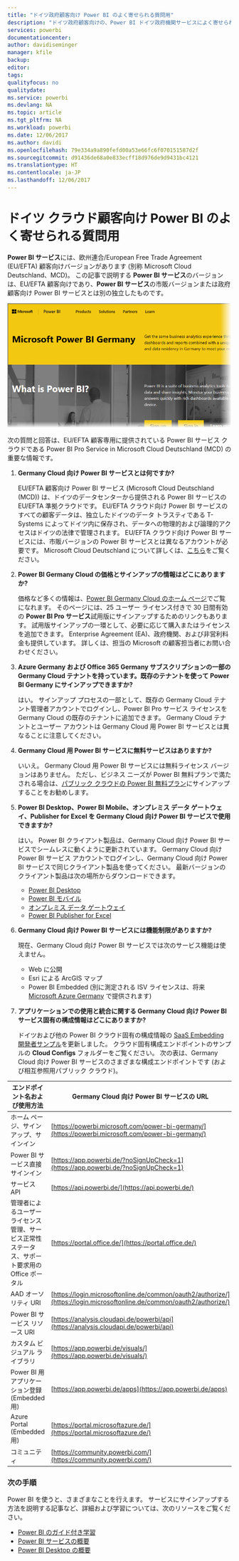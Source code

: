```yaml
---
title: "ドイツ政府顧客向け Power BI のよく寄せられる質問用"
description: "ドイツ政府顧客向けの、Power BI ドイツ政府機関サービスによく寄せられる質問への回答です"
services: powerbi
documentationcenter: 
author: davidiseminger
manager: kfile
backup: 
editor: 
tags: 
qualityfocus: no
qualitydate: 
ms.service: powerbi
ms.devlang: NA
ms.topic: article
ms.tgt_pltfrm: NA
ms.workload: powerbi
ms.date: 12/06/2017
ms.author: davidi
ms.openlocfilehash: 79e334a9a890fefd00a53e66fc6f070151587d2f
ms.sourcegitcommit: d91436de68a0e833ecff18d976de9d9431bc4121
ms.translationtype: HT
ms.contentlocale: ja-JP
ms.lasthandoff: 12/06/2017
---
```

# <a name="frequently-asked-questions-for-power-bi-for-germany-cloud-customers"></a>ドイツ クラウド顧客向け Power BI のよく寄せられる質問用
**Power BI サービス**には、欧州連合/European Free Trade Agreement (EU/EFTA) 顧客向けバージョンがあります (別称 Microsoft Cloud Deutschland、MCD)。 この記事で説明する **Power BI サービス**のバージョンは、EU/EFTA 顧客向けであり、**Power BI サービス**の市販バージョンまたは政府顧客向け Power BI サービスとは別の独立したものです。

![](media/service-govde-faq/govde-faq_01.png)

次の質問と回答は、EU/EFTA 顧客専用に提供されている Power BI サービス クラウドである Power BI Pro Service in Microsoft Cloud Deutschland (MCD) の重要な情報です。

1. **Germany Cloud 向け Power BI サービスとは何ですか?**
   
   EU/EFTA 顧客向け Power BI サービス (Microsoft Cloud Deutschland (MCD)) は、ドイツのデータセンターから提供される Power BI サービスの EU/EFTA 準拠クラウドです。 EU/EFTA クラウド向け Power BI サービスのすべての顧客データは、独立したドイツのデータ トラスティである T-Systems によってドイツ内に保存され、データへの物理的および論理的アクセスはドイツの法律で管理されます。 EU/EFTA クラウド向け Power BI サービスには、市販バージョンの Power BI サービスとは異なるアカウントが必要です。 Microsoft Cloud Deutschland について詳しくは、[こちら](https://www.microsoft.com/trustcenter/cloudservices/nationalcloud)をご覧ください。
2. **Power BI Germany Cloud の価格とサインアップの情報はどこにありますか?**
   
   価格など多くの情報は、[Power BI Germany Cloud のホーム ページ](https://powerbi.microsoft.com/power-bi-germany/)でご覧になれます。 そのページには、25 ユーザー ライセンス付きで 30 日間有効の **Power BI Pro サービス**試用版にサインアップするためのリンクもあります。 試用版サインアップの一環として、必要に応じて購入またはライセンスを追加できます。 Enterprise Agreement (EA)、政府機関、および非営利料金も提供しています。 詳しくは、担当の Microsoft の顧客担当者にお問い合わせください。
3. **Azure Germany および Office 365 Germany サブスクリプションの一部の Germany Cloud テナントを持っています。既存のテナントを使って Power BI Germany にサインアップできますか?**
   
   はい。 サインアップ プロセスの一部として、既存の Germany Cloud テナント管理者アカウントでログインし、Power BI Pro サービス ライセンスを Germany Cloud の既存のテナントに追加できます。 Germany Cloud テナントとユーザー アカウントは Germany Cloud 用 Power BI サービスとは異なることに注意してください。
4. **Germany Cloud 用 Power BI サービスに無料サービスはありますか?**
   
   いいえ。 Germany Cloud 用 Power BI サービスには無料ライセンス バージョンはありません。 ただし、ビジネス ニーズが Power BI 無料プランで満たされる場合は、[パブリック クラウドの Power BI 無料プラン](https://powerbi.microsoft.com/get-started/)にサインアップすることをお勧めします。
5. **Power BI Desktop、Power BI Mobile、オンプレミス データ ゲートウェイ、Publisher for Excel を Germany Cloud 向け Power BI サービスで使用できますか?**
   
   はい。 Power BI クライアント製品は、Germany Cloud 向け Power BI サービスでシームレスに動くように更新されています。 Germany Cloud 向け Power BI サービス アカウントでログインし、Germany Cloud 向け Power BI サービスで同じクライアント製品を使ってください。 最新バージョンのクライアント製品は次の場所からダウンロードできます。
   
   * [Power BI Desktop](https://powerbi.microsoft.com/desktop/)
   * [Power BI モバイル](https://powerbi.microsoft.com/mobile/)
   * [オンプレミス データ ゲートウェイ](https://powerbi.microsoft.com/gateway/)
   * [Power BI Publisher for Excel](https://powerbi.microsoft.com/excel-dashboard-publisher/)
6. **Germany Cloud 向け Power BI サービスには機能制限がありますか?**
   
   現在、Germany Cloud 向け Power BI サービスでは次のサービス機能は使えません。
   
   * Web に公開
   * Esri による ArcGIS マップ
   * Power BI Embedded (別に測定される ISV ライセンスは、将来 [Microsoft Azure Germany](https://azure.microsoft.com/overview/clouds/germany/) で提供されます)
7. **アプリケーションでの使用と統合に関する Germany Cloud 向け Power BI サービス固有の構成情報はどこにありますか?**
   
   ドイツおよび他の Power BI クラウド固有の構成情報の [SaaS Embedding 開発者サンプル](https://github.com/Microsoft/PowerBI-Developer-Samples)を更新しました。 クラウド固有構成エンドポイントのサンプルの **Cloud Configs** フォルダーをご覧ください。 次の表は、Germany Cloud 向け Power BI サービスのさまざまな構成エンドポイントです (および相互参照用パブリック クラウド)。

| **エンドポイント名および使用方法** | **Germany Cloud 向け Power BI サービスの URL** | **パブリック クラウドの同等の URL (相互参照)** |
| --- | --- | --- |
| ホーム ページ、サインアップ、サインイン |[https://powerbi.microsoft.com/power-bi-germany/](https://powerbi.microsoft.com/power-bi-germany/) |[https://powerbi.microsoft.com/](https://powerbi.microsoft.com/) |
| Power BI サービス直接サインイン |[https://app.powerbi.de/?noSignUpCheck=1](https://app.powerbi.de/?noSignUpCheck=1) |[https://app.powerbi.com/?noSignUpCheck=1](https://app.powerbi.com/?noSignUpCheck=1) |
| サービス API |[https://api.powerbi.de/](https://api.powerbi.de/) |[https://api.powerbi.com/](https://api.powerbi.com/) |
| 管理者によるユーザー ライセンス管理、サービス正常性ステータス、サポート要求用の Office ポータル |[https://portal.office.de/](https://portal.office.de/) |[https://portal.office.com/](https://portal.office.com/) |
| AAD オーソリティ URI |[https://login.microsoftonline.de/common/oauth2/authorize/](https://login.microsoftonline.de/common/oauth2/authorize/) |[https://login.microsoftonline.com/common/oauth2/authorize/](https://login.microsoftonline.com/common/oauth2/authorize/) |
| Power BI サービス リソース URI |[https://analysis.cloudapi.de/powerbi/api](https://analysis.cloudapi.de/powerbi/api) |[https://analysis.windows.net/powerbi/api](https://analysis.windows.net/powerbi/api) |
| カスタム ビジュアル ライブラリ |[https://app.powerbi.de/visuals/](https://app.powerbi.de/visuals/) |[https://app.powerbi.com/visuals/](https://app.powerbi.com/visuals/) |
| Power BI 用アプリケーション登録 (Embedded 用) |[https://app.powerbi.de/apps](https://app.powerbi.de/apps) |[https://app.powerbi.com/apps](https://app.powerbi.com/apps) |
| Azure Portal (Embedded 用) |[https://portal.microsoftazure.de/](https://portal.microsoftazure.de/) |[https://portal.azure.com/](https://portal.azure.com/) |
| コミュニティ |[https://community.powerbi.com/](https://community.powerbi.com/) |[https://community.powerbi.com/](https://community.powerbi.com/) |

### <a name="next-steps"></a>次の手順
Power BI を使うと、さまざまなことを行えます。 サービスにサインアップする方法を説明する記事など、詳細および学習については、次のリソースをご覧ください。

* [Power BI のガイド付き学習](guided-learning/gettingstarted.yml#step-1)
* [Power BI サービスの概要](service-get-started.md)
* [Power BI Desktop の概要](desktop-getting-started.md)

